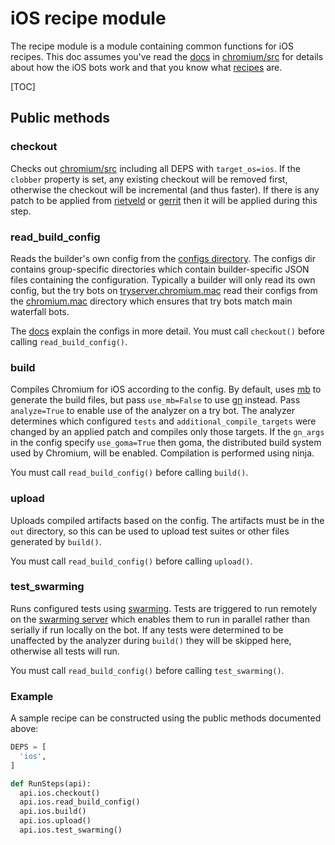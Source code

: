 # iOS recipe module

The recipe module is a module containing common functions for iOS recipes. This
doc assumes you've read the [docs] in [chromium/src] for details about how the
iOS bots work and that you know what [recipes] are.

[TOC]

## Public methods

### checkout

Checks out [chromium/src] including all DEPS with `target_os=ios`. If the
`clobber` property is set, any existing checkout will be removed first,
otherwise the checkout will be incremental (and thus faster). If there is
any patch to be applied from [rietveld] or [gerrit] then it will be applied
during this step.

### read\_build\_config

Reads the builder's own config from the [configs directory]. The configs dir
contains group-specific directories which contain builder-specific JSON files
containing the configuration. Typically a builder will only read its own config,
but the try bots on [tryserver.chromium.mac] read their configs from the
[chromium.mac] directory which ensures that try bots match main waterfall bots.

The [docs] explain the configs in more detail. You must call `checkout()` before
calling `read_build_config()`.

### build

Compiles Chromium for iOS according to the config. By default, uses [mb] to
generate the build files, but pass `use_mb=False` to use [gn] instead. Pass
`analyze=True` to enable use of the analyzer on a try bot. The analyzer
determines which configured `tests` and `additional_compile_targets` were
changed by an applied patch and compiles only those targets. If the `gn_args`
in the config specify `use_goma=True` then goma, the distributed build system
used by Chromium, will be enabled. Compilation is performed using ninja.

You must call `read_build_config()` before calling `build()`.

### upload

Uploads compiled artifacts based on the config. The artifacts must be in the
`out` directory, so this can be used to upload test suites or other files
generated by `build()`.

You must call `read_build_config()` before calling `upload()`.

### test\_swarming

Runs configured tests using [swarming]. Tests are triggered to run remotely on
the [swarming server] which enables them to run in parallel rather than serially
if run locally on the bot. If any tests were determined to be unaffected by
the analyzer during `build()` they will be skipped here, otherwise all tests
will run.

You must call `read_build_config()` before calling `test_swarming()`.

### Example

A sample recipe can be constructed using the public methods documented above:
```python
DEPS = [
  'ios',
]

def RunSteps(api):
  api.ios.checkout()
  api.ios.read_build_config()
  api.ios.build()
  api.ios.upload()
  api.ios.test_swarming()
```

[chromium.mac]: https://build.chromium.org/p/chromium.mac
[chromium/src]: https://chromium.googlesource.com/chromium/src
[configs directory]: https://chromium.googlesource.com/chromium/src/+/master/ios/build/bots
[docs]: https://chromium.googlesource.com/chromium/src/+/master/docs/ios_infra.md
[gerrit]: https://chromium-review.googlesource.com
[gn]: https://chromium.googlesource.com/chromium/src/+/master/tools/gn
[mb]: https://chromium.googlesource.com/chromium/src/+/master/tools/mb
[recipes]: https://chromium.googlesource.com/infra/infra/+/HEAD/doc/users/recipes.md
[rietveld]: https://codereview.chromium.org
[swarming]: https://github.com/luci/luci-py/tree/master/appengine/swarming
[swarming server]: https://chromium-swarm.appspot.com
[tryserver.chromium.mac]: https://build.chromium.org/p/tryserver.chromium.mac/waterfall
